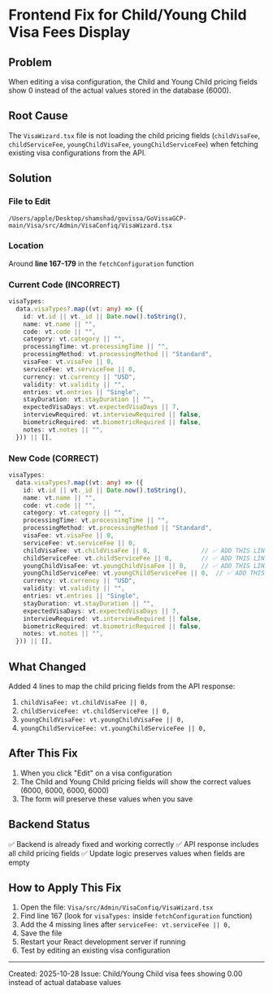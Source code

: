 # Frontend Fix for Child/Young Child Visa Fees Display

## Problem
When editing a visa configuration, the Child and Young Child pricing fields show 0 instead of the actual values stored in the database (6000).

## Root Cause
The `VisaWizard.tsx` file is not loading the child pricing fields (`childVisaFee`, `childServiceFee`, `youngChildVisaFee`, `youngChildServiceFee`) when fetching existing visa configurations from the API.

## Solution

### File to Edit
`/Users/apple/Desktop/shamshad/govissa/GoVissaGCP-main/Visa/src/Admin/VisaConfiq/VisaWizard.tsx`

### Location
Around **line 167-179** in the `fetchConfiguration` function

### Current Code (INCORRECT)
```typescript
visaTypes:
  data.visaTypes?.map((vt: any) => ({
    id: vt.id || vt._id || Date.now().toString(),
    name: vt.name || "",
    code: vt.code || "",
    category: vt.category || "",
    processingTime: vt.processingTime || "",
    processingMethod: vt.processingMethod || "Standard",
    visaFee: vt.visaFee || 0,
    serviceFee: vt.serviceFee || 0,
    currency: vt.currency || "USD",
    validity: vt.validity || "",
    entries: vt.entries || "Single",
    stayDuration: vt.stayDuration || "",
    expectedVisaDays: vt.expectedVisaDays || 7,
    interviewRequired: vt.interviewRequired || false,
    biometricRequired: vt.biometricRequired || false,
    notes: vt.notes || "",
  })) || [],
```

### New Code (CORRECT)
```typescript
visaTypes:
  data.visaTypes?.map((vt: any) => ({
    id: vt.id || vt._id || Date.now().toString(),
    name: vt.name || "",
    code: vt.code || "",
    category: vt.category || "",
    processingTime: vt.processingTime || "",
    processingMethod: vt.processingMethod || "Standard",
    visaFee: vt.visaFee || 0,
    serviceFee: vt.serviceFee || 0,
    childVisaFee: vt.childVisaFee || 0,              // ✅ ADD THIS LINE
    childServiceFee: vt.childServiceFee || 0,        // ✅ ADD THIS LINE
    youngChildVisaFee: vt.youngChildVisaFee || 0,    // ✅ ADD THIS LINE
    youngChildServiceFee: vt.youngChildServiceFee || 0,  // ✅ ADD THIS LINE
    currency: vt.currency || "USD",
    validity: vt.validity || "",
    entries: vt.entries || "Single",
    stayDuration: vt.stayDuration || "",
    expectedVisaDays: vt.expectedVisaDays || 7,
    interviewRequired: vt.interviewRequired || false,
    biometricRequired: vt.biometricRequired || false,
    notes: vt.notes || "",
  })) || [],
```

## What Changed
Added 4 lines to map the child pricing fields from the API response:
1. `childVisaFee: vt.childVisaFee || 0,`
2. `childServiceFee: vt.childServiceFee || 0,`
3. `youngChildVisaFee: vt.youngChildVisaFee || 0,`
4. `youngChildServiceFee: vt.youngChildServiceFee || 0,`

## After This Fix
1. When you click "Edit" on a visa configuration
2. The Child and Young Child pricing fields will show the correct values (6000, 6000, 6000, 6000)
3. The form will preserve these values when you save

## Backend Status
✅ Backend is already fixed and working correctly
✅ API response includes all child pricing fields
✅ Update logic preserves values when fields are empty

## How to Apply This Fix
1. Open the file: `Visa/src/Admin/VisaConfiq/VisaWizard.tsx`
2. Find line 167 (look for `visaTypes:` inside `fetchConfiguration` function)
3. Add the 4 missing lines after `serviceFee: vt.serviceFee || 0,`
4. Save the file
5. Restart your React development server if running
6. Test by editing an existing visa configuration

---
Created: 2025-10-28
Issue: Child/Young Child visa fees showing 0.00 instead of actual database values

